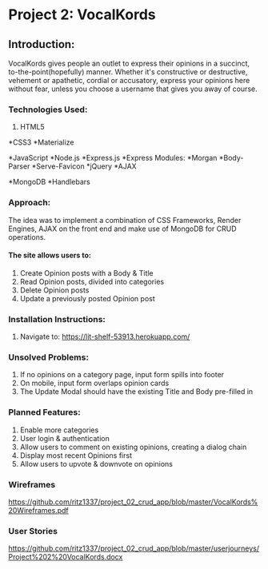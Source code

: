 
# Project 2: VocalKords

## Introduction:

VocalKords gives people an outlet to express their opinions in a succinct, to-the-point(hopefully) manner.
Whether it's constructive or destructive, vehement or apathetic, cordial or accusatory, express your opinions here without fear, unless you choose a username that gives you away of course.

### Technologies Used:

1. HTML5

*CSS3
 *Materialize

*JavaScript
 *Node.js
 *Express.js
 *Express Modules:
 *Morgan
 *Body-Parser
 *Serve-Favicon
 *jQuery
 *AJAX

*MongoDB
*Handlebars

### Approach:

The idea was to implement a combination of CSS Frameworks, Render Engines, AJAX on the front end and make use of MongoDB for CRUD operations.

#### The site allows users to:
1. Create Opinion posts with a Body & Title
2. Read Opinion posts, divided into categories
3. Delete Opinion posts
4. Update a previously posted Opinion post

### Installation Instructions:
1. Navigate to: https://lit-shelf-53913.herokuapp.com/

### Unsolved Problems:
1. If no opinions on a category page, input form spills into footer
2. On mobile, input form overlaps opinion cards
3. The Update Modal should have the existing Title and Body pre-filled in

### Planned Features:
1. Enable more categories
2. User login & authentication
3. Allow users to comment on existing opinions, creating a dialog chain
4. Display most recent Opinions first
5. Allow users to upvote & downvote on opinions

### Wireframes
https://github.com/ritz1337/project_02_crud_app/blob/master/VocalKords%20Wireframes.pdf

### User Stories
https://github.com/ritz1337/project_02_crud_app/blob/master/userjourneys/Project%202%20VocalKords.docx
